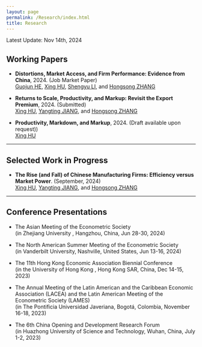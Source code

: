 ```yaml
---
layout: page
permalink: /Research/index.html
title: Research
---
```


Latest Update: Nov 14th, 2024&nbsp;

## Working Papers

- **Distortions, Market Access, and Firm Performance: Evidence from China**, 2024. (Job Market Paper) <br>[Guojun HE](https://www.guojunhe.com/), [Xing HU](https://huxing.site/), [Shengyu LI](https://shengyuli.weebly.com/), and [Hongsong ZHANG](https://hongsongzhang.weebly.com/)<br>

- **Returns to Scale, Productivity, and Markup: Revisit the Export Premium**, 2024. (Submitted) <br>[Xing HU](https://huxing.site/), [Yangting JIANG](https://yatingjiang.weebly.com/), and [Hongsong ZHANG](https://hongsongzhang.weebly.com/)<br>

- **Productivity, Markdown, and Markup**, 2024. (Draft available upon request))<br>[Xing HU](https://huxing.site/)<br>

---

## Selected Work in Progress

- **The Rise (and Fall) of Chinese Manufacturing Firms: Efficiency versus Market Power**. (September, 2024)<br>[Xing HU](https://huxing.site/), [Yangting JIANG](https://yatingjiang.weebly.com/), and [Hongsong ZHANG](https://hongsongzhang.weebly.com/)<br>

---

## Conference Presentations
- The Asian Meeting of the Econometric Society<br>(in Zhejiang University , Hangzhou, China, Jun 28-30, 2024)<br>

- The North American Summer Meeting of the Econometric Society<br>(in Vanderbilt University, Nashville, United States, Jun 13-16, 2024)<br>

- The 11th Hong Kong Economic Association Biennial Conference<br>(in the University of Hong Kong , Hong Kong SAR, China, Dec 14-15, 2023)<br>

- The Annual Meeting of the Latin American and the Caribbean Economic Association (LACEA) and the Latin American Meeting of the Econometric Society (LAMES)<br>(in The Pontificia Universidad Javeriana, Bogotá, Colombia, November 16-18, 2023)<br>

- The 6th China Opening and Development Research Forum<br>(in Huazhong University of Science and Technology, Wuhan, China, July 1-2, 2023)<br>

  <br>

